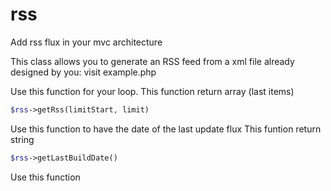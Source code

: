 # rss
Add rss flux in your mvc architecture

This class allows you to generate an RSS feed from a xml file already designed by you: visit example.php

Use this function for your loop.
This function return array (last items)
```php
$rss->getRss(limitStart, limit)
```

Use this function to have the date of the last update flux
This funtion return string
```php
$rss->getLastBuildDate()
```

Use this function